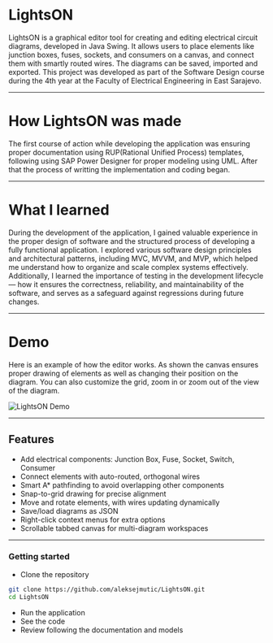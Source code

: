 #  LightsON

LightsON is a graphical editor tool for creating and editing electrical circuit diagrams, developed in Java Swing. It allows users to place elements like junction boxes, fuses, sockets, and consumers on a canvas, and connect them with smartly routed wires. The diagrams can be saved, imported and exported.
This project was developed as part of the Software Design course during the 4th year at the Faculty of Electrical Engineering in East Sarajevo.

---

#  How LightsON was made

The first course of action while developing the application was ensuring proper documentation using RUP(Rational Unified Process) templates, following using SAP Power Designer for proper modeling using UML. After that the process of writting the implementation and coding began. 

---

#  What I learned

During the development of the application, I gained valuable experience in the proper design of software and the structured process of developing a fully functional application. I explored various software design principles and architectural patterns, including MVC, MVVM, and MVP, which helped me understand how to organize and scale complex systems effectively. Additionally, I learned the importance of testing in the development lifecycle — how it ensures the correctness, reliability, and maintainability of the software, and serves as a safeguard against regressions during future changes. 

---

#  Demo

Here is an example of how the editor works. As shown the canvas ensures proper drawing of elements as well as changing their position on the diagram. You can also customize the grid, zoom in or zoom out of the view of the diagram. 

![LightsON Demo](https://i.imgur.com/fzejEQU.gif)

---

##  Features

-  Add electrical components: Junction Box, Fuse, Socket, Switch, Consumer
-  Connect elements with auto-routed, orthogonal wires
-  Smart A* pathfinding to avoid overlapping other components
-  Snap-to-grid drawing for precise alignment
-  Move and rotate elements, with wires updating dynamically
-  Save/load diagrams as JSON
-  Right-click context menus for extra options
-  Scrollable tabbed canvas for multi-diagram workspaces

---

### Getting started
-  Clone the repository
```bash
git clone https://github.com/aleksejmutic/LightsON.git
cd LightsON
```
-  Run the application
-  See the code
-  Review following the documentation and models 


